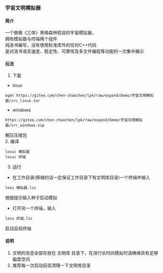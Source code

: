 ### 宇宙文明模拟器
#### 简介
一个致敬《三体》黑暗森林假说的宇宙模拟器，<br>
拥有模拟器与终端两个组件<br>
纯洛书编写，没有使用标准库外的任何C++代码<br>
是对洛书语言速度、稳定性、可靠性及多文件编程等功能的一次集中展示<br>
#### 玩法
1. 下载
+ linux 

```
wget https://gitee.com/chen-chaochen/lpk/raw/expand/Demo/宇宙文明模拟器/src_linux.tar
```
+ windows

```
https://gitee.com/chen-chaochen/lpk/raw/expand/Demo/宇宙文明模拟器/src_windows.zip
```
解压压缩包<br>
2. 编译

```
losuc 模拟器
losuc 终端
```
3. 运行
+ 在工作目录(移植的话一定保证工作目录下有文明库目录)一个终端中输入

```
losu 模拟器.lsc
```
根据提示输入种子启动模拟

+ 打开另一个终端，输入

```
losu 终端.lsc
```
启动监视终端

#### 说明
1. 文明的信息全部存放在 文明库 目录下，在进行长时间模拟时请确保具有足够磁盘空间
2. 推荐每一次启动前现清理一下文明库目录